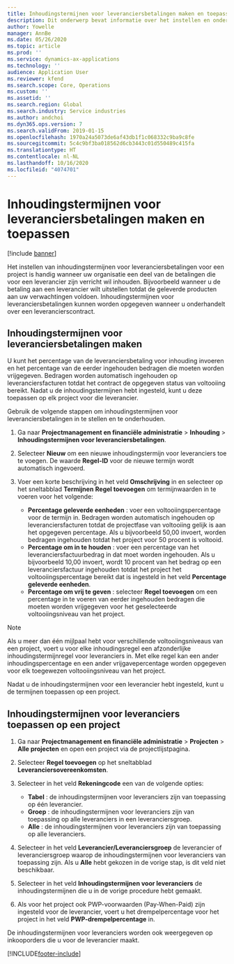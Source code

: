 ```yaml
---
title: Inhoudingstermijnen voor leveranciersbetalingen maken en toepassen
description: Dit onderwerp bevat informatie over het instellen en onderhouden van inhoudingstermijnen voor leveranciersbetalingen.
author: Yowelle
manager: AnnBe
ms.date: 05/26/2020
ms.topic: article
ms.prod: ''
ms.service: dynamics-ax-applications
ms.technology: ''
audience: Application User
ms.reviewer: kfend
ms.search.scope: Core, Operations
ms.custom: ''
ms.assetid: ''
ms.search.region: Global
ms.search.industry: Service industries
ms.author: andchoi
ms.dyn365.ops.version: 7
ms.search.validFrom: 2019-01-15
ms.openlocfilehash: 1970a24a5073de6af43db1f1c068332c9ba9c8fe
ms.sourcegitcommit: 5c4c9bf3ba018562d6cb3443c01d550489c415fa
ms.translationtype: HT
ms.contentlocale: nl-NL
ms.lasthandoff: 10/16/2020
ms.locfileid: "4074701"
---
```

# <a name="create-and-apply-vendor-payment-retention-terms"></a>Inhoudingstermijnen voor leveranciersbetalingen maken en toepassen

[!include [banner](../includes/banner.md)] 

Het instellen van inhoudingstermijnen voor leveranciersbetalingen voor een project is handig wanneer uw organisatie een deel van de betalingen die voor een leverancier zijn verricht wil inhouden. Bijvoorbeeld wanneer u de betaling aan een leverancier wilt uitstellen totdat de geleverde producten aan uw verwachtingen voldoen. Inhoudingstermijnen voor leveranciersbetalingen kunnen worden opgegeven wanneer u onderhandelt over een leverancierscontract.

## <a name="create-vendor-payment-retention-terms"></a>Inhoudingstermijnen voor leveranciersbetalingen maken

U kunt het percentage van de leveranciersbetaling voor inhouding invoeren en het percentage van de eerder ingehouden bedragen die moeten worden vrijgegeven. Bedragen worden automatisch ingehouden op leveranciersfacturen totdat het contract de opgegeven status van voltooiing bereikt. Nadat u de inhoudingstermijnen hebt ingesteld, kunt u deze toepassen op elk project voor die leverancier.

Gebruik de volgende stappen om inhoudingstermijnen voor leveranciersbetalingen in te stellen en te onderhouden. 

1. Ga naar **Projectmanagement en financiële administratie** > **Inhouding** > **Inhoudingstermijnen voor leveranciersbetalingen**.
2. Selecteer **Nieuw** om een nieuwe inhoudingstermijn voor leveranciers toe te voegen. De waarde **Regel-ID** voor de nieuwe termijn wordt automatisch ingevoerd. 
3. Voer een korte beschrijving in het veld **Omschrijving** in en selecteer op het sneltabblad **Termijnen** **Regel toevoegen** om termijnwaarden in te voeren voor het volgende:

   - **Percentage geleverde eenheden** : voer een voltooiingspercentage voor de termijn in. Bedragen worden automatisch ingehouden op leveranciersfacturen totdat de projectfase van voltooiing gelijk is aan het opgegeven percentage. Als u bijvoorbeeld 50,00 invoert, worden bedragen ingehouden totdat het project voor 50 procent is voltooid.
   - **Percentage om in te houden** : voer een percentage van het leveranciersfactuurbedrag in dat moet worden ingehouden. Als u bijvoorbeeld 10,00 invoert, wordt 10 procent van het bedrag op een leveranciersfactuur ingehouden totdat het project het voltooiingspercentage bereikt dat is ingesteld in het veld **Percentage geleverde eenheden**.
   - **Percentage om vrij te geven** : selecteer **Regel toevoegen** om een percentage in te voeren van eerder ingehouden bedragen die moeten worden vrijgegeven voor het geselecteerde voltooiingsniveau van het project.

> [!NOTE]
> Als u meer dan één mijlpaal hebt voor verschillende voltooiingsniveaus van een project, voert u voor elke inhoudingsregel een afzonderlijke inhoudingstermijnregel voor leveranciers in. Met elke regel kan een ander inhoudingspercentage en een ander vrijgavepercentage worden opgegeven voor elk toegewezen voltooiingsniveau van het project.

Nadat u de inhoudingstermijnen voor een leverancier hebt ingesteld, kunt u de termijnen toepassen op een project.

## <a name="apply-vendor-retention-terms-to-a-project"></a>Inhoudingstermijnen voor leveranciers toepassen op een project

1. Ga naar **Projectmanagement en financiële administratie** > **Projecten** > **Alle projecten** en open een project via de projectlijstpagina.
2. Selecteer **Regel toevoegen** op het sneltabblad **Leveranciersovereenkomsten**.
3. Selecteer in het veld **Rekeningcode** een van de volgende opties: 

   - **Tabel** : de inhoudingstermijnen voor leveranciers zijn van toepassing op één leverancier.
   - **Groep** : de inhoudingstermijnen voor leveranciers zijn van toepassing op alle leveranciers in een leveranciersgroep.
   - **Alle** : de inhoudingstermijnen voor leveranciers zijn van toepassing op alle leveranciers.

4. Selecteer in het veld **Leverancier/Leveranciersgroep** de leverancier of leveranciersgroep waarop de inhoudingstermijnen voor leveranciers van toepassing zijn. Als u **Alle** hebt gekozen in de vorige stap, is dit veld niet beschikbaar.
5. Selecteer in het veld **Inhoudingstermijnen voor leveranciers** de inhoudingstermijnen die u in de vorige procedure hebt gemaakt.
6. Als voor het project ook PWP-voorwaarden (Pay-When-Paid) zijn ingesteld voor de leverancier, voert u het drempelpercentage voor het project in het veld **PWP-drempelpercentage** in.

De inhoudingstermijnen voor leveranciers worden ook weergegeven op inkooporders die u voor de leverancier maakt.


[!INCLUDE[footer-include](../includes/footer-banner.md)]